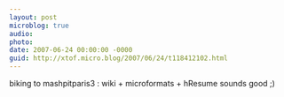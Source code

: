 ```yaml
---
layout: post
microblog: true
audio: 
photo: 
date: 2007-06-24 00:00:00 -0000
guid: http://xtof.micro.blog/2007/06/24/t118412102.html
---
```

biking to mashpitparis3 : wiki + microformats + hResume sounds good ;)
